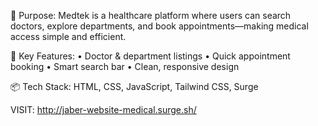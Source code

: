 🎯 Purpose:
Medtek is a healthcare platform where users can search doctors, explore departments, and book appointments—making medical access simple and efficient.

🚀 Key Features:
• Doctor & department listings
• Quick appointment booking
• Smart search bar
• Clean, responsive design

📦 Tech Stack:
HTML, CSS, JavaScript, Tailwind CSS, Surge

VISIT: http://jaber-website-medical.surge.sh/
